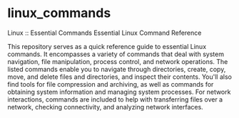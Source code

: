 # linux_commands
Linux :: Essential Commands
Essential Linux Command Reference

This repository serves as a quick reference guide to essential Linux commands.
It encompasses a variety of commands that deal with system navigation, file manipulation, process control, and network operations.
The listed commands enable you to navigate through directories, create, copy, move, and delete files and directories, and inspect their contents. 
You'll also find tools for file compression and archiving, as well as commands for obtaining system information and managing system processes. 
For network interactions, commands are included to help with transferring files over a network, checking connectivity, and analyzing network interfaces.
